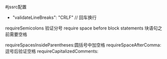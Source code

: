 
#jssrc配置
* "validateLineBreaks": "CRLF" // 回车换行

requireSemicolons 验证分号
require space before block statements 块语句之前需要空格

requireSpacesInsideParentheses:圆括号中加空格
requireSpaceAfterComma:逗号后验证空格
requireCapitalizedComments:

